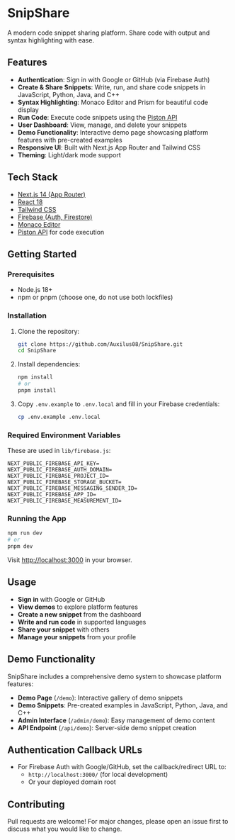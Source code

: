 # SnipShare

A modern code snippet sharing platform. Share code with output and syntax highlighting with ease.

## Features
- **Authentication**: Sign in with Google or GitHub (via Firebase Auth)
- **Create & Share Snippets**: Write, run, and share code snippets in JavaScript, Python, Java, and C++
- **Syntax Highlighting**: Monaco Editor and Prism for beautiful code display
- **Run Code**: Execute code snippets using the [Piston API](https://emkc.org/api/v2/piston/execute)
- **User Dashboard**: View, manage, and delete your snippets
- **Demo Functionality**: Interactive demo page showcasing platform features with pre-created examples
- **Responsive UI**: Built with Next.js App Router and Tailwind CSS
- **Theming**: Light/dark mode support

## Tech Stack
- [Next.js 14 (App Router)](https://nextjs.org/)
- [React 18](https://react.dev/)
- [Tailwind CSS](https://tailwindcss.com/)
- [Firebase (Auth, Firestore)](https://firebase.google.com/)
- [Monaco Editor](https://microsoft.github.io/monaco-editor/)
- [Piston API](https://emkc.org/api/v2/piston/execute) for code execution

## Getting Started

### Prerequisites
- Node.js 18+
- npm or pnpm (choose one, do not use both lockfiles)

### Installation
1. Clone the repository:
   ```sh
   git clone https://github.com/Auxilus08/SnipShare.git
   cd SnipShare
   ```
2. Install dependencies:
   ```sh
   npm install
   # or
   pnpm install
   ```
3. Copy `.env.example` to `.env.local` and fill in your Firebase credentials:
   ```sh
   cp .env.example .env.local
   ```

### Required Environment Variables
These are used in `lib/firebase.js`:
```
NEXT_PUBLIC_FIREBASE_API_KEY=
NEXT_PUBLIC_FIREBASE_AUTH_DOMAIN=
NEXT_PUBLIC_FIREBASE_PROJECT_ID=
NEXT_PUBLIC_FIREBASE_STORAGE_BUCKET=
NEXT_PUBLIC_FIREBASE_MESSAGING_SENDER_ID=
NEXT_PUBLIC_FIREBASE_APP_ID=
NEXT_PUBLIC_FIREBASE_MEASUREMENT_ID=
```

### Running the App
```sh
npm run dev
# or
pnpm dev
```
Visit [http://localhost:3000](http://localhost:3000) in your browser.

## Usage
- **Sign in** with Google or GitHub
- **View demos** to explore platform features
- **Create a new snippet** from the dashboard
- **Write and run code** in supported languages
- **Share your snippet** with others
- **Manage your snippets** from your profile

## Demo Functionality

SnipShare includes a comprehensive demo system to showcase platform features:

- **Demo Page** (`/demo`): Interactive gallery of demo snippets
- **Demo Snippets**: Pre-created examples in JavaScript, Python, Java, and C++
- **Admin Interface** (`/admin/demo`): Easy management of demo content
- **API Endpoint** (`/api/demo`): Server-side demo snippet creation

## Authentication Callback URLs
- For Firebase Auth with Google/GitHub, set the callback/redirect URL to:
  - `http://localhost:3000/` (for local development)
  - Or your deployed domain root

## Contributing
Pull requests are welcome! For major changes, please open an issue first to discuss what you would like to change.
